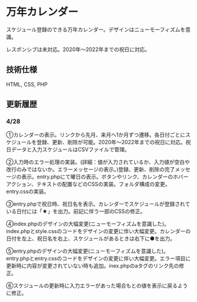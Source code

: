 # 万年カレンダー

スケジュール登録のできる万年カレンダー。デザインはニューモーフィズムを意識。

レスポンシブは未対応。2020年～2022年までの祝日に対応。

## 技術仕様

HTML, CSS, PHP

## 更新履歴

### 4/28 

①カレンダーの表示。リンクから先月、来月へ1か月ずつ遷移。各日付ごとにスケジュールを登録、更新、削除が可能。2020年～2022年までの祝日に対応。祝日データと入力スケジュールはCSVファイルで管理。

②入力時のエラー処理の実装。(詳細：値が入力されているか、入力値が空白や改行のみではないか。エラーメッセージの表示。)登録、更新、削除の完了メッセージの表示。entry.phpにて曜日の表示。ボタンやリンク、カレンダーのホバーアクション、テキストの配置などのCSSの実装。フォルダ構成の変更。entry.cssの実装。

③entry.phpで祝日時、祝日名を表示。カレンダーでスケジュールが登録されている日付には「★」を出力。前記に伴う一部のCSSの修正。

④index.phpのデザインの大幅変更(ニューモーフィズムを意識した)。index.phpとstyle.cssのコードをデザインの変更に伴い大幅変更。カレンダーの日付を左上、祝日名を右上、スケジュールがあるときは右下に●を出力。

⑤entry.phpのデザインの大幅変更(ニューモーフィズムを意識した)。entry.phpとentry.cssのコードをデザインの変更に伴い大幅変更。エラー項目に更新時に内容が変更されていない時も追加。inex.phpのaタグのリンク先の修正。

⑥スケジュールの更新時に入力エラーがあった場合もとの値を表示に戻るように修正。